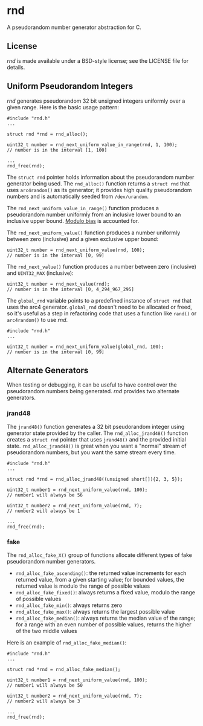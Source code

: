 rnd
===

A pseudorandom number generator abstraction for C.


License
-------
_rnd_ is made available under a BSD-style license; see the LICENSE file for 
details.


Uniform Pseudorandom Integers
-----------------------------
_rnd_ generates pseudorandom 32 bit unsigned integers uniformly over a given 
range.  Here is the basic usage pattern:

    #include "rnd.h"
    ...
    
    struct rnd *rnd = rnd_alloc();
    
    uint32_t number = rnd_next_uniform_value_in_range(rnd, 1, 100);
    // number is in the interval [1, 100]
    
    ...
    rnd_free(rnd);

The `struct rnd` pointer holds information about the pseudorandom number 
generator being used.  The `rnd_alloc()` function returns a `struct rnd` that 
uses `arc4random()` as its generator; it provides high quality pseudorandom 
numbers and is automatically seeded from `/dev/urandom`.

The `rnd_next_uniform_value_in_range()` function produces a pseudorandom number 
uniformly from an inclusive lower bound to an inclusive upper bound.
[Modulo bias][1] is accounted for.

The `rnd_next_uniform_value()` function produces a number uniformly between 
zero (inclusive) and a given exclusive upper bound:

    uint32_t number = rnd_next_uniform_value(rnd, 100);
    // number is in the interval [0, 99]

The `rnd_next_value()` function produces a number between zero (inclusive) and 
`UINT32_MAX` (inclusive):

    uint32_t number = rnd_next_value(rnd);
    // number is in the interval [0, 4_294_967_295]

The `global_rnd` variable points to a predefined instance of `struct rnd` that
uses the arc4 generator.  `global_rnd` doesn't need to be allocated or freed,
so it's useful as a step in refactoring code that uses a function like `rand()`
or `arc4random()` to use _rnd_.

    #include "rnd.h"
    ...

    uint32_t number = rnd_next_uniform_value(global_rnd, 100);
    // number is in the interval [0, 99]


Alternate Generators
--------------------
When testing or debugging, it can be useful to have control over the 
pseudorandom numbers being generated.  _rnd_ provides two alternate generators.


### jrand48

The `jrand48()` function generates a 32 bit pseudorandom integer using 
generator state provided by the caller.  The `rnd_alloc_jrand48()` function
creates a `struct rnd` pointer that uses `jrand48()` and the provided initial 
state.  `rnd_alloc_jrand48()` is great when you want a "normal" stream of
pseudorandom numbers, but you want the same stream every time.

    #include "rnd.h"
    ...

    struct rnd *rnd = rnd_alloc_jrand48((unsigned short[]){2, 3, 5});

    uint32_t number1 = rnd_next_uniform_value(rnd, 100);
    // number1 will always be 56

    uint32_t number2 = rnd_next_uniform_value(rnd, 7);
    // number2 will always be 1

    ...
    rnd_free(rnd);


### fake

The `rnd_alloc_fake_X()` group of functions allocate different types of fake
pseudorandom number generators.

- `rnd_alloc_fake_ascending()`: the returned value increments for each returned 
    value, from a given starting value; for bounded values, the returned value
    is modulo the range of possible values
- `rnd_alloc_fake_fixed()`: always returns a fixed value, modulo the range of
    possible values
- `rnd_alloc_fake_min()`: always returns zero
- `rnd_alloc_fake_max()`: always returns the largest possible value
- `rnd_alloc_fake_median()`: always returns the median value of the range;
    for a range with an even number of possible values, returns the higher of
    the two middle values

Here is an example of `rnd_alloc_fake_median()`:

    #include "rnd.h"
    ...

    struct rnd *rnd = rnd_alloc_fake_median();

    uint32_t number1 = rnd_next_uniform_value(rnd, 100);
    // number1 will always be 50

    uint32_t number2 = rnd_next_uniform_value(rnd, 7);
    // number2 will always be 3

    ...
    rnd_free(rnd);




[1]: https://en.wikipedia.org/wiki/Fisher–Yates_shuffle#Modulo_bias
